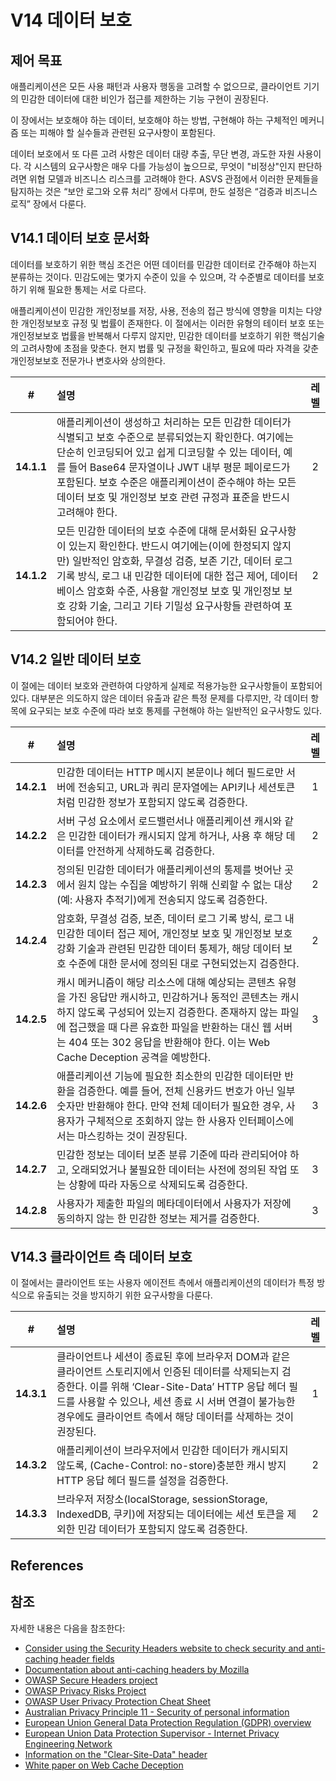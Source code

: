 # V14 데이터 보호

## 제어 목표

애플리케이션은 모든 사용 패턴과 사용자 행동을 고려할 수 없으므로, 클라이언트 기기의 민감한 데이터에 대한 비인가 접근를 제한하는 기능 구현이 권장된다.

이 장에서는 보호해야 하는 데이터, 보호해야 하는 방법, 구현해야 하는 구체적인 메커니즘 또는 피해야 할 실수들과 관련된 요구사항이 포함된다.

데이터 보호에서 또 다른 고려 사항은 데이터 대량 추출, 무단 변경, 과도한 자원 사용이다. 각 시스템의 요구사항은 매우 다를 가능성이 높으므로, 무엇이 "비정상"인지 판단하려면 위협 모델과 비즈니스 리스크를 고려해야 한다. ASVS 관점에서 이러한 문제들을 탐지하는 것은 “보안 로그와 오류 처리” 장에서 다루며, 한도 설정은 “검증과 비즈니스 로직” 장에서 다룬다.

## V14.1 데이터 보호 문서화

데이터를 보호하기 위한 핵심 조건은 어떤 데이터를 민감한 데이터로 간주해야 하는지 분류하는 것이다. 민감도에는 몇가지 수준이 있을 수 있으며, 각 수준별로 데이터를 보호하기 위해 필요한 통제는 서로 다르다.

애플리케이션이 민감한 개인정보를 저장, 사용, 전송의 접근 방식에 영향을 미치는 다양한 개인정보보호 규정 및 법률이 존재한다. 이 절에서는 이러한 유형의 테이터 보호 또는 개인정보보호 법률을 반복해서 다루지 않지만, 민감한 데이터를 보호하기 위한 핵심기술의 고려사항에 초점을 맞춘다. 현지 법률 및 규정을 확인하고, 필요에 따라 자격을 갖춘 개인정보보호 전문가나 변호사와 상의한다.

| # | 설명 | 레벨 |
| :---: | :--- | :---: |
| **14.1.1** | 애플리케이션이 생성하고 처리하는 모든 민감한 데이터가 식별되고 보호 수준으로 분류되었는지 확인한다. 여기에는 단순히 인코딩되어 있고 쉽게 디코딩할 수 있는 데이터, 예를 들어 Base64 문자열이나 JWT 내부 평문 페이로드가 포함된다. 보호 수준은 애플리케이션이 준수해야 하는 모든 데이터 보호 및 개인정보 보호 관련 규정과 표준을 반드시 고려해야 한다. | 2 |
| **14.1.2** | 모든 민감한 데이터의 보호 수준에 대해 문서화된 요구사항이 있는지 확인한다. 반드시 여기에는(이에 한정되지 않지만) 일반적인 암호화, 무결성 검증, 보존 기간, 데이터 로그 기록 방식, 로그 내 민감한 데이터에 대한 접근 제어, 데이터베이스 암호화 수준, 사용할 개인정보 보호 및 개인정보 보호 강화 기술, 그리고 기타 기밀성 요구사항들 관련하여 포함되어야 한다. | 2 |

## V14.2 일반 데이터 보호

이 절에는 데이터 보호와 관련하여 다양하게 실제로 적용가능한 요구사항들이 포함되어 있다. 대부분은 의도하지 않은 데이터 유출과 같은 특정 문제를 다루지만, 각 데이터 항목에 요구되는 보호 수준에 따라 보호 통제를 구현해야 하는 일반적인 요구사항도 있다.

| # | 설명 | 레벨 |
| :---: | :--- | :---: |
| **14.2.1** | 민감한 데이터는 HTTP 메시지 본문이나 헤더 필드로만 서버에 전송되고, URL과 쿼리 문자열에는 API키나 세션토큰처럼 민감한 정보가 포함되지 않도록 검증한다. | 1 |
| **14.2.2** | 서버 구성 요소에서 로드밸런서나 애플리케이션 캐시와 같은 민감한 데이터가 캐시되지 않게 하거나, 사용 후 해당 데이터를 안전하게 삭제하도록 검증한다. | 2 |
| **14.2.3** | 정의된 민감한 데이터가 애플리케이션의 통제를 벗어난 곳에서 원치 않는 수집을 예방하기 위해 신뢰할 수 없는 대상(예: 사용자 추적기)에게 전송되지 않도록 검증한다. | 2 |
| **14.2.4** | 암호화, 무결성 검증, 보존, 데이터 로그 기록 방식, 로그 내 민감한 데이터 접근 제어, 개인정보 보호 및 개인정보 보호 강화 기술과 관련된 민감한 데이터 통제가, 해당 데이터 보호 수준에 대한 문서에 정의된 대로 구현되었는지 검증한다. | 2 |
| **14.2.5** | 캐시 메커니즘이 해당 리소스에 대해 예상되는 콘텐츠 유형을 가진 응답만 캐시하고, 민감하거나 동적인 콘텐츠는 캐시하지 않도록 구성되어 있는지 검증한다. 존재하지 않는 파일에 접근했을 때 다른 유효한 파일을 반환하는 대신 웹 서버는 404 또는 302 응답을 반환해야 한다. 이는 Web Cache Deception  공격을 예방한다. | 3 |
| **14.2.6** | 애플리케이션 기능에 필요한 최소한의 민감한 데이터만 반환을 검증한다. 예를 들어, 전체 신용카드 번호가 아닌 일부 숫자만 반환해야 한다. 만약 전체 데이터가 필요한 경우, 사용자가 구체적으로 조회하지 않는 한 사용자 인터페이스에서는 마스킹하는 것이 권장된다. | 3 |
| **14.2.7** | 민감한 정보는 데이터 보존 분류 기준에 따라 관리되어야 하고, 오래되었거나 불필요한 데이터는 사전에 정의된 작업 또는 상황에 따라 자동으로 삭제되도록 검증한다. | 3 |
| **14.2.8** | 사용자가 제출한 파일의 메타데이터에서 사용자가 저장에 동의하지 않는 한 민감한 정보는 제거를 검증한다. | 3 |

## V14.3 클라이언트 측 데이터 보호

이 절에서는 클라이언트 또는 사용자 에이전트 측에서 애플리케이션의 데이터가 특정 방식으로 유출되는 것을 방지하기 위한 요구사항을 다룬다.

| # | 설명 | 레벨 |
| :---: | :--- | :---: |
| **14.3.1** | 클라이언트나 세션이 종료된 후에 브라우저 DOM과 같은 클라이언트 스토리지에서 인증된 데이터를 삭제되는지 검증한다. 이를 위해 ‘Clear-Site-Data’ HTTP 응답 헤더 필드를 사용할 수 있으나, 세션 종료 시 서버 연결이 불가능한 경우에도 클라이언트 측에서 해당 데이터를 삭제하는 것이 권장된다. | 1 |
| **14.3.2** | 애플리케이션이 브라우저에서 민감한 데이터가 캐시되지 않도록, (Cache-Control: no-store)충분한 캐시 방지 HTTP 응답 헤더 필드를 설정을 검증한다. | 2 |
| **14.3.3** | 브라우저 저장소(localStorage, sessionStorage, IndexedDB, 쿠키)에 저장되는 데이터에는 세션 토큰을 제외한 민감 데이터가 포함되지 않도록 검증한다. | 2 |

## References
## 참조

자세한 내용은 다음을 참조한다:

* [Consider using the Security Headers website to check security and anti-caching header fields](https://securityheaders.com/)
* [Documentation about anti-caching headers by Mozilla](https://developer.mozilla.org/en-US/docs/Web/HTTP/Caching)
* [OWASP Secure Headers project](https://owasp.org/www-project-secure-headers/)
* [OWASP Privacy Risks Project](https://owasp.org/www-project-top-10-privacy-risks/)
* [OWASP User Privacy Protection Cheat Sheet](https://cheatsheetseries.owasp.org/cheatsheets/User_Privacy_Protection_Cheat_Sheet.html)
* [Australian Privacy Principle 11 - Security of personal information](https://www.oaic.gov.au/privacy/australian-privacy-principles/australian-privacy-principles-guidelines/chapter-11-app-11-security-of-personal-information)
* [European Union General Data Protection Regulation (GDPR) overview](https://www.edps.europa.eu/data-protection_en)
* [European Union Data Protection Supervisor - Internet Privacy Engineering Network](https://www.edps.europa.eu/data-protection/ipen-internet-privacy-engineering-network_en)
* [Information on the "Clear-Site-Data" header](https://developer.mozilla.org/en-US/docs/Web/HTTP/Headers/Clear-Site-Data)
* [White paper on Web Cache Deception](https://www.blackhat.com/docs/us-17/wednesday/us-17-Gil-Web-Cache-Deception-Attack-wp.pdf)
